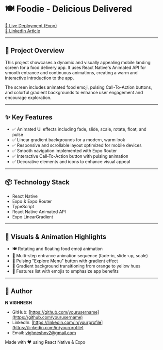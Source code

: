# 🍽️ Foodie - Delicious Delivered

[🔗 Live Deployment (Expo)](https://minifoodorderapp--w3s7kz0vfr.expo.app)  
[🔗 LinkedIn Article](https://www.linkedin.com/in/yourprofile/detail/recent-activity/posts/)

---

## 🧠 Project Overview

This project showcases a dynamic and visually appealing mobile landing screen for a food delivery app. It uses React Native's Animated API for smooth entrance and continuous animations, creating a warm and interactive introduction to the app.

The screen includes animated food emoji, pulsing Call-To-Action buttons, and colorful gradient backgrounds to enhance user engagement and encourage exploration.

---

## ✨ Key Features

- ✅ Animated UI effects including fade, slide, scale, rotate, float, and pulse  
- ✅ Linear gradient backgrounds for a modern, warm look  
- ✅ Responsive and scrollable layout optimized for mobile devices  
- ✅ Smooth navigation implemented with Expo Router  
- ✅ Interactive Call-To-Action button with pulsing animation  
- ✅ Decorative elements and icons to enhance visual appeal  

---

## 📦 Technology Stack

- React Native  
- Expo & Expo Router  
- TypeScript  
- React Native Animated API  
- Expo LinearGradient  

---

## 📱 Visuals & Animation Highlights

- 🍽️ Rotating and floating food emoji animation  
- 🎨 Multi-step entrance animation sequence (fade-in, slide-up, scale)  
- 🚀 Pulsing "Explore Menu" button with gradient effect  
- 🌈 Gradient background transitioning from orange to yellow hues  
- 🎯 Features list with emojis to emphasize app benefits  

---

## 👤 Author

**N VIGHNESH**  
- GitHub: [https://github.com/yourusername](https://github.com/yourusername)  
- LinkedIn: [https://linkedin.com/in/yourprofile](https://linkedin.com/in/yourprofile)  
- Email: vighneshnv2@gmail.com  

Made with ❤️ using React Native & Expo
